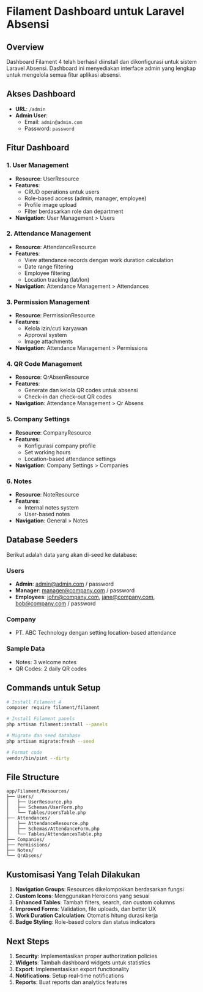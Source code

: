 # Filament Dashboard untuk Laravel Absensi

## Overview
Dashboard Filament 4 telah berhasil diinstall dan dikonfigurasi untuk sistem Laravel Absensi. Dashboard ini menyediakan interface admin yang lengkap untuk mengelola semua fitur aplikasi absensi.

## Akses Dashboard
- **URL**: `/admin`
- **Admin User**:
  - Email: `admin@admin.com`
  - Password: `password`

## Fitur Dashboard

### 1. User Management
- **Resource**: UserResource
- **Features**:
  - CRUD operations untuk users
  - Role-based access (admin, manager, employee)
  - Profile image upload
  - Filter berdasarkan role dan department
- **Navigation**: User Management > Users

### 2. Attendance Management
- **Resource**: AttendanceResource
- **Features**:
  - View attendance records dengan work duration calculation
  - Date range filtering
  - Employee filtering
  - Location tracking (lat/lon)
- **Navigation**: Attendance Management > Attendances

### 3. Permission Management
- **Resource**: PermissionResource
- **Features**:
  - Kelola izin/cuti karyawan
  - Approval system
  - Image attachments
- **Navigation**: Attendance Management > Permissions

### 4. QR Code Management
- **Resource**: QrAbsenResource
- **Features**:
  - Generate dan kelola QR codes untuk absensi
  - Check-in dan check-out QR codes
- **Navigation**: Attendance Management > Qr Absens

### 5. Company Settings
- **Resource**: CompanyResource
- **Features**:
  - Konfigurasi company profile
  - Set working hours
  - Location-based attendance settings
- **Navigation**: Company Settings > Companies

### 6. Notes
- **Resource**: NoteResource
- **Features**:
  - Internal notes system
  - User-based notes
- **Navigation**: General > Notes

## Database Seeders

Berikut adalah data yang akan di-seed ke database:

### Users
- **Admin**: admin@admin.com / password
- **Manager**: manager@company.com / password
- **Employees**: john@company.com, jane@company.com, bob@company.com / password

### Company
- PT. ABC Technology dengan setting location-based attendance

### Sample Data
- Notes: 3 welcome notes
- QR Codes: 2 daily QR codes

## Commands untuk Setup

```bash
# Install Filament 4
composer require filament/filament

# Install Filament panels
php artisan filament:install --panels

# Migrate dan seed database
php artisan migrate:fresh --seed

# Format code
vendor/bin/pint --dirty
```

## File Structure

```
app/Filament/Resources/
├── Users/
│   ├── UserResource.php
│   ├── Schemas/UserForm.php
│   └── Tables/UsersTable.php
├── Attendances/
│   ├── AttendanceResource.php
│   ├── Schemas/AttendanceForm.php
│   └── Tables/AttendancesTable.php
├── Companies/
├── Permissions/
├── Notes/
└── QrAbsens/
```

## Kustomisasi Yang Telah Dilakukan

1. **Navigation Groups**: Resources dikelompokkan berdasarkan fungsi
2. **Custom Icons**: Menggunakan Heroicons yang sesuai
3. **Enhanced Tables**: Tambah filters, search, dan custom columns
4. **Improved Forms**: Validation, file uploads, dan better UX
5. **Work Duration Calculation**: Otomatis hitung durasi kerja
6. **Badge Styling**: Role-based colors dan status indicators

## Next Steps

1. **Security**: Implementasikan proper authorization policies
2. **Widgets**: Tambah dashboard widgets untuk statistics
3. **Export**: Implementasikan export functionality
4. **Notifications**: Setup real-time notifications
5. **Reports**: Buat reports dan analytics features